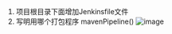 1. 项目根目录下面增加Jenkinsfile文件
2. 写明用哪个打包程序
    mavenPipeline()
![image](https://user-images.githubusercontent.com/76860281/114363311-d974fb00-9baa-11eb-930b-48b1fe415ce1.png)
